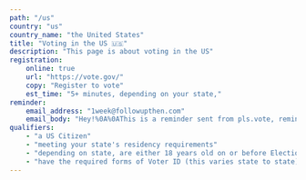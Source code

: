 ```yaml
---
path: "/us"
country: "us"
country_name: "the United States"
title: "Voting in the US 🇺🇸"
description: "This page is about voting in the US"
registration:
    online: true
    url: "https://vote.gov/"
    copy: "Register to vote"
    est_time: "5+ minutes, depending on your state,"
reminder:
    email_address: "1week@followupthen.com"
    email_body: "Hey!%0A%0AThis is a reminder sent from pls.vote, reminding you to register to vote.%0AIt'll take you around 5 minutes, and gives you the chance to make sure your voice is heard 💪%0A%0AYou can sign up here: https://pls.vote/us%0A%0ALots of love,%0Aplsvote%0A❤️%0A%0A"
qualifiers:
    - "a US Citizen"
    - "meeting your state's residency requirements"
    - "depending on state, are either 18 years old on or before Election Day"
    - "have the required forms of Voter ID (this varies state to state)"
---
```

